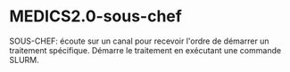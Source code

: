 # MEDICS2.0-sous-chef
SOUS-CHEF: écoute sur un canal pour recevoir l'ordre de démarrer un traitement spécifique. Démarre le traitement en exécutant une commande SLURM.
